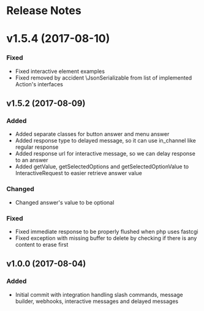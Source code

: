 # Release Notes

# v1.5.4 (2017-08-10)

### Fixed
- Fixed interactive element examples
- Fixed removed by accident \JsonSerializable from list of implemented Action's interfaces

## v1.5.2 (2017-08-09)

### Added
- Added separate classes for button answer and menu answer
- Added response type to delayed message, so it can use in_channel like regular response
- Added response url for interactive message, so we can delay response to an answer
- Added getValue, getSelectedOptions and getSelectedOptionValue to InteractiveRequest to easier retrieve answer value


### Changed
- Changed answer's value to be optional

### Fixed
- Fixed immediate response to be properly flushed when php uses fastcgi
- Fixed exception with missing buffer to delete by checking if there is any content to erase first

## v1.0.0 (2017-08-04)

### Added
- Initial commit with integration handling slash commands, message builder, webhooks, interactive messages and delayed messages
